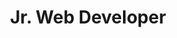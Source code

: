 ---
name: 'LinkVisum Consulting Group / U.S. Department of Agriculture'
start: '2016/8/1'
end: '2017/7/1'
title: 'Jr. Web Developer'
duties:
- Administered the U.S. Department of Agriculture’s (USDA) Integrated Acquisition System (IAS) website portal providing users with important up-to-date system information.
- Built an automated system status alerts tool to inform users on system availability using JavaScript.
- Built an efficient way to dynamically display training information that allows a user to view locations interactively on Google Maps within the website.
---